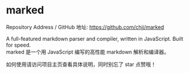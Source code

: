 # marked

Repository Address / GitHub 地址: https://github.com/chjj/marked

A full-featured markdown parser and compiler, written in JavaScript. Built for speed.   
marked 是一个用 JavaScript 编写的高性能 markdown 解析和编译器。

如何使用请访问项目主页查看具体说明，同时别忘了 star 点赞哦！